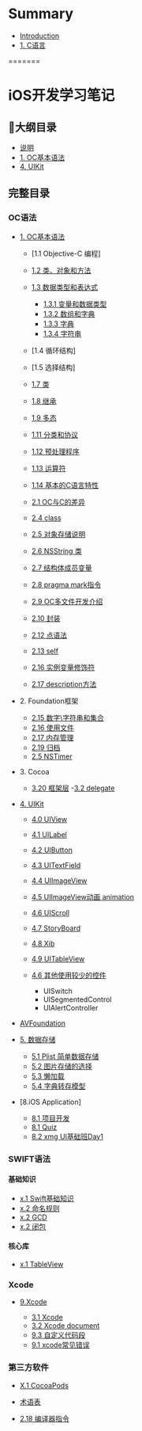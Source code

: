 # Summary

* [Introduction](README.md)
* [1. C语言](chapter1.md)

=======
# iOS开发学习笔记

## 大纲目录
- [说明](README.md)
- [1\. OC基本语法](languageOC/SUMMARY.md)
- [4\. UIKit](UIKit/index.md)

## 完整目录
### OC语法
- [1\. OC基本语法](languageOC/SUMMARY.md)
  - [1.1 Objective-C 编程]
  - [1.2 类、对象和方法](languageOC/23.md)
  
  - [1.3 数据类型和表达式](languageOC/1-3.md)
    * [1.3.1 变量和数据类型](languageOC/231.md)
    - [1.3.2 数组和字典](languageOC/1-3-array.md)
    - [1.3.3 字典](languageOC/1-3-dict.md)
    - [1.3.4 字符串](languageOC/1-3-string.md)
  
  - [1.4 循环结构]
  - [1.5 选择结构]
  - [1.7 类](languageOC/类class/index.md)
  - [1.8 继承](languageOC/212-jichengxing.md)
  - [1.9 多态](languageOC/213-duotai.md)
  - [1.11 分类和协议](languageOC/11-category.md)
  - [1.12 预处理程序](languageOC/12-yuchuli.md)
  - [1.13 运算符](languageOC/13-yushuanfu.md)
  - [1.14 基本的C语言特性](languageOC/14-Cbaisc.md)
  - [2.1 OC与C的差异](languageOC/21-oc-with-c.md)
  - [2.4 class](languageOC/20-class.md)
  - [2.5 对象存储说明](languageOC/class-store.md)
  - [2.6 NSString 类](languageOC/1.md)
  - [2.7 结构体成员变量](languageOC/2.md)
  - [2.8 pragma mark指令](languageOC/28-pragma-markzhi-ling.md)
  - [2.9 OC多文件开发介绍](languageOC/29.md)
  - [2.10 封装](languageOC/210-feng-zhuang.md)
  - [2.12 点语法](languageOC/915-point.md)
  - [2.13 self](languageOC/211-self.md)


  - [2.16 实例变量修饰符](languageOC/214-xiushi.md)
  - [2.17 description方法](languageOC/215-miaoshu.md)



- 2\. Foundation框架
  - [2.15 数字\字符串和集合](Foundation/15.md)
  - [2.16 使用文件](Foundation/16.md)
  - [2.17 内存管理](Foundation/17.md)
  - [2.19 归档](Foundation/19.md)
  - [2.5 NSTimer](Foundation/NSTimer.md)

- 3\. Cocoa
  - [3.20 框架层](Cocoa/20.md)
  -[3.2 delegate](Cocoa/delegate.md)


- [4\. UIKit](UIKit/index.md)
   - [4.0 UIView](UIKit/UIView.md) 
   - [4.1 UILabel](UIKit/UILabel.md)
   - [4.2 UIButton](UIKit/UIButton.md) 
   - [4.3 UITextField](UIKit/2.md)
   - [4.4 UIImageView](UIKit/3.md)
   - [4.5 UIImageView动画 animation](UIKit/4.md)
   - [4.6 UIScroll](UIKit/UIScroll.md)

   - [4.7 StoryBoard](UIKit/storyboard.md) 
   - [4.8 Xib](UIKit/xib.md) 
   - [4.9 UITableView](UIKit/UITableView.md) 
   - [4.6 其他使用较少的控件](UIKit/other.md)
      - UISwitch  
      - UISegmentedControl
      - UIAlertController

- [AVFoundation](AVFoundation/index.md) 
- [5\. 数据存储](DATA/index.md)
   - [5.1 Plist 简单数据存储](DATA/Plist.md)  
   - [5.2 图片存储的选择](DATA/image.md)
   - [5.3 懒加载](DATA/LazyLoad.md)
   - [5.4 字典转存模型](DATA/dict2model.md)
- [8.iOS Application]
  - [8.1 项目开发](test/code.md)
  - [8.1 Quiz](test/quiz.md)
  - [8.2 xmg UI基础班Day1](test/xmg-ui-day1.md)

### SWIFT语法

#### 基础知识
  - [x.1 Swift基础知识](swift/1.md)
  - [x.2 命名规则](swift/2.md)
  - [x.2 GCD](swift/GCD.md)
  - [x.2 闭包](swift/Closures.md)
#### 核心库
  - [x.1 TableView](swift/core/tableview.md)
### Xcode
- [9.Xcode](xcode/index.md)

  - [3.1 Xcode](xcode/31-xcode.md)
  - [3.2 Xcode document](xcode/32-xcode-document.md)
  - [9.3 自定义代码段](xcode/93-z.md)
  - [9.1 xcode常见错误](xcode/normalError.md)
### 第三方软件
  - [X.1 CocoaPods](3rdPart/CocoaPods.md)

- [术语表](术语表.md)

- [2.18 编译器指令](218-bianyiqi.md)

